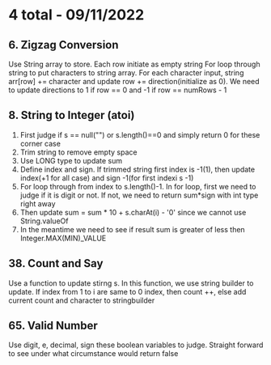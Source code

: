 # 4 total - 09/11/2022

## 6. Zigzag Conversion
Use String array to store. Each row initiate as empty string
For loop through string to put characters to string array. For each character input, string arr[row] += character and update row += direction(initialize as 0). We need to update directions to 1 if row == 0 and -1 if row == numRows - 1

## 8. String to Integer (atoi)
1. First judge if s == null("") or s.length()==0 and simply return 0 for these corner case
2. Trim string to remove empty space
3. Use LONG type to update sum
4. Define index and sign. If trimmed string first index is -1(1), then update index(+1 for all case) and sign -1(for first indexi s -1)
5. For loop through from index to s.length()-1. In for loop, first we need to judge if it is digit or not. If not, we need to return sum*sign with int type right away
6. Then update sum = sum * 10 + s.charAt(i) - '0' since we cannot use String.valueOf
7. In the meantime we need to see if result sum is greater of less then Integer.MAX(MIN)_VALUE

## 38. Count and Say
Use a function to update stirng s. In this function, we use string builder to update. If index from 1 to i are same to 0 index, then count ++, else add current count and character to stringbuilder

## 65. Valid Number
Use digit, e, decimal, sign these boolean variables to judge. Straight forward to see under what circumstance would return false
